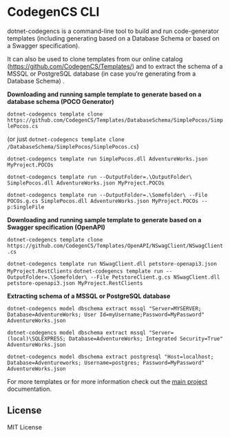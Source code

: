 # CodegenCS CLI


dotnet-codegencs is a command-line tool to build and run code-generator templates (including generating based on a Database Schema or based on a Swagger specification).

It can also be used to clone templates from our online catalog (https://github.com/CodegenCS/Templates/) and to extract the schema of a MSSQL or PostgreSQL database (in case you're generating from a Database Schema) .

**Downloading and running sample template to generate based on a database schema (POCO Generator)**

```dotnet-codegencs template clone https://github.com/CodegenCS/Templates/DatabaseSchema/SimplePocos/SimplePocos.cs```

(or just ```dotnet-codegencs template clone /DatabaseSchema/SimplePocos/SimplePocos.cs```)

```dotnet-codegencs template run SimplePocos.dll AdventureWorks.json MyProject.POCOs```

```dotnet-codegencs template run --OutputFolder=.\OutputFolder\ SimplePocos.dll AdventureWorks.json MyProject.POCOs```

```dotnet-codegencs template run --OutputFolder=.\Somefolder\ --File POCOs.g.cs SimplePocos.dll AdventureWorks.json MyProject.POCOs --p:SingleFile```

**Downloading and running sample template to generate based on a Swagger specification (OpenAPI)**

```dotnet-codegencs template clone https://github.com/CodegenCS/Templates/OpenAPI/NSwagClient/NSwagClient.cs```

```dotnet-codegencs template run NSwagClient.dll petstore-openapi3.json MyProject.RestClients```
```dotnet-codegencs template run --OutputFolder=.\Somefolder\ --File PetstoreClient.g.cs NSwagClient.dll petstore-openapi3.json MyProject.RestClients```


**Extracting schema of a MSSQL or PostgreSQL database**

```dotnet-codegencs model dbschema extract mssql "Server=MYSERVER; Database=AdventureWorks; User Id=myUsername;Password=MyPassword" AdventureWorks.json```

```dotnet-codegencs model dbschema extract mssql "Server=(local)\SQLEXPRESS; Database=AdventureWorks; Integrated Security=True" AdventureWorks.json```

```dotnet-codegencs model dbschema extract postgresql "Host=localhost; Database=Adventureworks; Username=postgres; Password=MyPassword" AdventureWorks.json```

For more templates or for more information check out the [main project](https://github.com/Drizin/CodegenCS) documentation.

## License
MIT License
